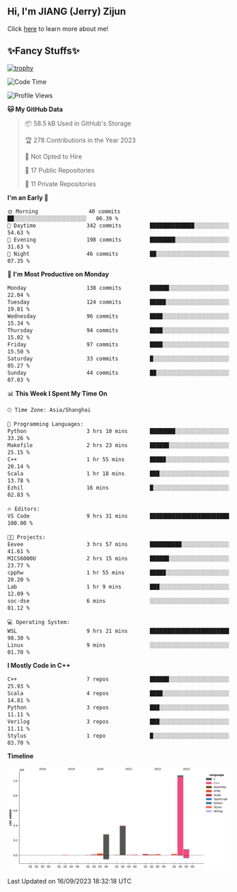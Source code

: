 ## Hi, I'm JIANG (Jerry) Zijun

Click [here](https://jzjerry.github.io/about/) to learn more about me!

## ✨Fancy Stuffs✨
[![trophy](https://github-profile-trophy.vercel.app/?username=jzjerry&theme=onedark)](https://github.com/ryo-ma/github-profile-trophy)
<!--START_SECTION:waka-->
![Code Time](http://img.shields.io/badge/Code%20Time-19%20hrs%2018%20mins-blue)

![Profile Views](http://img.shields.io/badge/Profile%20Views-1-blue)

**🐱 My GitHub Data** 

> 📦 58.5 kB Used in GitHub's Storage 
 > 
> 🏆 278 Contributions in the Year 2023
 > 
> 🚫 Not Opted to Hire
 > 
> 📜 17 Public Repositories 
 > 
> 🔑 11 Private Repositories 
 > 
**I'm an Early 🐤** 

```text
🌞 Morning                40 commits          ██░░░░░░░░░░░░░░░░░░░░░░░   06.39 % 
🌆 Daytime                342 commits         ██████████████░░░░░░░░░░░   54.63 % 
🌃 Evening                198 commits         ████████░░░░░░░░░░░░░░░░░   31.63 % 
🌙 Night                  46 commits          ██░░░░░░░░░░░░░░░░░░░░░░░   07.35 % 
```
📅 **I'm Most Productive on Monday** 

```text
Monday                   138 commits         ██████░░░░░░░░░░░░░░░░░░░   22.04 % 
Tuesday                  124 commits         █████░░░░░░░░░░░░░░░░░░░░   19.81 % 
Wednesday                96 commits          ████░░░░░░░░░░░░░░░░░░░░░   15.34 % 
Thursday                 94 commits          ████░░░░░░░░░░░░░░░░░░░░░   15.02 % 
Friday                   97 commits          ████░░░░░░░░░░░░░░░░░░░░░   15.50 % 
Saturday                 33 commits          █░░░░░░░░░░░░░░░░░░░░░░░░   05.27 % 
Sunday                   44 commits          ██░░░░░░░░░░░░░░░░░░░░░░░   07.03 % 
```


📊 **This Week I Spent My Time On** 

```text
🕑︎ Time Zone: Asia/Shanghai

💬 Programming Languages: 
Python                   3 hrs 10 mins       ████████░░░░░░░░░░░░░░░░░   33.26 % 
Makefile                 2 hrs 23 mins       ██████░░░░░░░░░░░░░░░░░░░   25.15 % 
C++                      1 hr 55 mins        █████░░░░░░░░░░░░░░░░░░░░   20.14 % 
Scala                    1 hr 18 mins        ███░░░░░░░░░░░░░░░░░░░░░░   13.78 % 
Ezhil                    16 mins             █░░░░░░░░░░░░░░░░░░░░░░░░   02.83 % 

🔥 Editors: 
VS Code                  9 hrs 31 mins       █████████████████████████   100.00 % 

🐱‍💻 Projects: 
Eevee                    3 hrs 57 mins       ██████████░░░░░░░░░░░░░░░   41.61 % 
MICS6000U                2 hrs 15 mins       ██████░░░░░░░░░░░░░░░░░░░   23.77 % 
cpphw                    1 hr 55 mins        █████░░░░░░░░░░░░░░░░░░░░   20.20 % 
Lab                      1 hr 9 mins         ███░░░░░░░░░░░░░░░░░░░░░░   12.09 % 
soc-dse                  6 mins              ░░░░░░░░░░░░░░░░░░░░░░░░░   01.12 % 

💻 Operating System: 
WSL                      9 hrs 21 mins       █████████████████████████   98.30 % 
Linux                    9 mins              ░░░░░░░░░░░░░░░░░░░░░░░░░   01.70 % 
```

**I Mostly Code in C++** 

```text
C++                      7 repos             ██████░░░░░░░░░░░░░░░░░░░   25.93 % 
Scala                    4 repos             ████░░░░░░░░░░░░░░░░░░░░░   14.81 % 
Python                   3 repos             ███░░░░░░░░░░░░░░░░░░░░░░   11.11 % 
Verilog                  3 repos             ███░░░░░░░░░░░░░░░░░░░░░░   11.11 % 
Stylus                   1 repo              █░░░░░░░░░░░░░░░░░░░░░░░░   03.70 % 
```



**Timeline**

![Lines of Code chart](https://raw.githubusercontent.com/Jzjerry/Jzjerry/main/assets/bar_graph.png)


 Last Updated on 16/09/2023 18:32:18 UTC
<!--END_SECTION:waka-->
